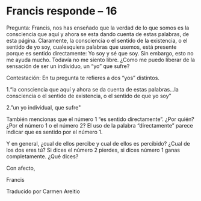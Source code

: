 # Francis responde – 16

Pregunta: Francis, nos has enseñado que la verdad de lo que somos es la consciencia que aquí y ahora se esta dando cuenta de estas palabras, de esta página. Claramente, la consciencia o el sentido de la existencia, o el sentido de yo soy, cualesquiera palabras que usemos, está presente porque es sentido directamente: Yo soy y sé que soy. Sin embargo, esto no me ayuda mucho. Todavía no me siento libre. ¿Como me puedo liberar de la sensación de ser un individuo, un “yo” que sufre?

Contestación: En tu pregunta te refieres a dos “yos” distintos.

1.“la consciencia que aquí y ahora se da cuenta de estas palabras…la consciencia o el sentido de existencia, o el sentido de que yo soy”

2.”un yo individual, que sufre"

También mencionas que el número 1 “es sentido directamente”. ¿Por quién? ¿Por el número 1 o el número 2? El uso de la palabra “directamente” parece indicar que es sentido por el número 1.

Y en general, ¿cual de ellos percibe y cual de ellos es percibido? ¿Cual de los dos eres tú? Si dices el número 2 pierdes, si dices número 1 ganas completamente. ¿Qué dices?

Con afecto,

Francis

Traducido por Carmen Areitio

